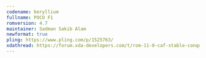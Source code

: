 ```yaml
---
codename: beryllium
fullname: POCO F1
romversion: 4.7
maintainer: Sadman Sakib Alam
newformat: true
pling: https://www.pling.com/p/1525763/
xdathread: https://forum.xda-developers.com/t/rom-11-0-caf-stable-conqueros-4-2-raven-for-poco-f1-beryllium-beta.4280091/
---
```

